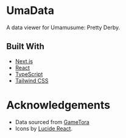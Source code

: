 # UmaData

A data viewer for Umamusume: Pretty Derby.

## Built With

*   [Next.js](https://nextjs.org/)
*   [React](https://react.dev/)
*   [TypeScript](https://www.typescriptlang.org/)
*   [Tailwind CSS](https://tailwindcss.com/)

# Acknowledgements

*   Data sourced from [GameTora](https://gametora.com/umamusume/)
*   Icons by [Lucide React](https://lucide.dev/).


